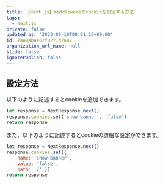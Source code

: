 ```yaml
---
title: 【Next.js】middlewareでcookieを設定する方法
tags:
  - Next.js
private: false
updated_at: '2023-09-19T00:01:16+09:00'
id: 7aa9abae67f8271d7687
organization_url_name: null
slide: false
ignorePublish: false
---
```

## 設定方法

以下のように記述するとcookieを追加できます。


```middleware.js
let response = NextResponse.next()
response.cookies.set('show-banner', 'false')
return response
```

また、以下のように記述するとcookieの詳細な設定ができます。

```middleware.js
let response = NextResponse.next()
response.cookies.set({      
    name: 'show-banner',
    value: 'false',
    path: '/',})
return response

```

